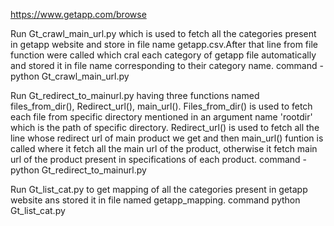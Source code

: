 https://www.getapp.com/browse

Run Gt_crawl_main_url.py which is used to fetch all the categories present in getapp website and store in file name getapp.csv.After that line from file function were called which cral each category of getapp file automatically and stored it in file name corresponding to their category name.
command - python Gt_crawl_main_url.py  

Run Gt_redirect_to_mainurl.py having three functions
named files_from_dir(), Redirect_url(), main_url().
Files_from_dir() is used to fetch each file from specific directory mentioned in an argument name 'rootdir' which is the path of specific directory.
Redirect_url() is used to fetch all the line whose redirect url of main product we get and then main_url() funtion is called where it fetch all the main url of the product, otherwise it fetch main url of the product present in specifications of each product.
command  - python Gt_redirect_to_mainurl.py 

Run Gt_list_cat.py to get mapping of all the categories present in getapp website ans stored it in file named getapp_mapping.
command python Gt_list_cat.py
